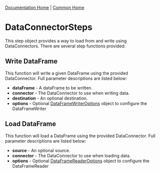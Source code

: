 [Documentation Home](../../docs/readme.md) | [Common Home](../readme.md)

# DataConnectorSteps
This step object provides a way to load from and write using DataConnectors. There are several step functions provided:

## Write DataFrame
This function will write a given DataFrame using the provided DataConnector. Full parameter descriptions are listed below:

* **dataFrame** - A dataFrame to be written.
* **connector** - The DataConnector to use when writing data.
* **destination** - An optional destination.
* **options** - Optional [DataFrameWriterOptions](dataoptions.md#dataframe-writer-options) object to configure the DataFrameWriter

## Load DataFrame
This function will load a DataFrame using the provided DataConnector. Full parameter descriptions are listed below:

* **source** - An optional source.
* **connector** - The DataConnector to use when loading data.
* **options** - Optional [DataFrameReaderOptions](dataoptions.md#dataframe-reader-options) object to configure the DataFrameReader
